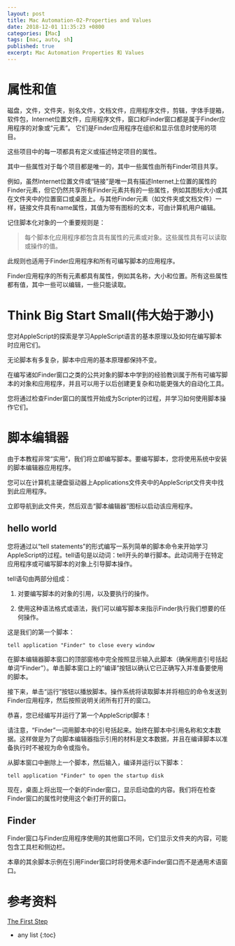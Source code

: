 ```yaml
---
layout: post
title: Mac Automation-02-Properties and Values
date: 2018-12-01 11:35:23 +0800
categories: [Mac]
tags: [mac, auto, sh]
published: true
excerpt: Mac Automation Properties 和 Values 
---
```


# 属性和值

磁盘，文件，文件夹，别名文件，文档文件，应用程序文件，剪辑，字体手提箱，软件包，Internet位置文件，应用程序文件，窗口和Finder窗口都是属于Finder应用程序的对象或“元素”。
它们是Finder应用程序在组织和显示信息时使用的项目。

这些项目中的每一项都具有定义或描述特定项目的属性。

其中一些属性对于每个项目都是唯一的，其中一些属性由所有Finder项目共享。

例如，虽然Internet位置文件或“链接”是唯一具有描述Internet上位置的属性的Finder元素，但它仍然共享所有Finder元素共有的一些属性，例如其图标大小或其在文件夹中的位置窗口或桌面上。与其他Finder元素（如文件夹或文档文件）一样，链接文件具有name属性，其值为带有图标的文本，可由计算机用户编辑。

记住脚本化对象的一个​​重要规则是：

> 每个脚本化应用程序都包含具有属性的元素或对象。这些属性具有可以读取或操作的值。

此规则也适用于Finder应用程序和所有可编写脚本的应用程序。 

Finder应用程序的所有元素都具有属性，例如其名称，大小和位置。所有这些属性都有值，其中一些可以编辑，一些只能读取。

# Think Big Start Small(伟大始于渺小)

您对AppleScript的探索是学习AppleScript语言的基本原理以及如何在编写脚本时应用它们。

无论脚本有多复杂，脚本中应用的基本原理都保持不变。

在编写诸如Finder窗口之类的公共对象的脚本中学到的经验教训属于所有可编写脚本的对象和应用程序，并且可以用于以后创建更复杂和功能更强大的自动化工具。

您将通过检查Finder窗口的属性开始成为Scripter的过程，并学习如何使用脚本操作它们。

# 脚本编辑器

由于本教程非常“实用”，我们将立即编写脚本。要编写脚本，您将使用系统中安装的脚本编辑器应用程序。

您可以在计算机主硬盘驱动器上Applications文件夹中的AppleScript文件夹中找到此应用程序。

立即导航到此文件夹，然后双击“脚本编辑器”图标以启动该应用程序。

## hello world

您将通过以“tell statements”的形式编写一系列简单的脚本命令来开始学习AppleScript的过程。tell语句是以动词：tell开头的单行脚本。此动词用于在特定应用程序或可编写脚本的对象上引导脚本操作。 

tell语句由两部分组成：

1. 对要编写脚本的对象的引用，以及要执行的操作。

2. 使用这种语法格式或语法，我们可以编写脚本来指示Finder执行我们想要的任何操作。

这是我们的第一个脚本：

```
tell application "Finder" to close every window
```

在脚本编辑器脚本窗口的顶部窗格中完全按照显示输入此脚本（确保用直引号括起单词“Finder”）。单击脚本窗口上的“编译”按钮以确认它已正确写入并准备要使用的脚本。

接下来，单击“运行”按钮以播放脚本。操作系统将读取脚本并将相应的命令发送到Finder应用程序，然后按照说明关闭所有打开的窗口。

恭喜，您已经编写并运行了第一个AppleScript脚本！

请注意，“Finder”一词用脚本中的引号括起来。始终在脚本中引用名称和文本数据。这样做是为了向脚本编辑器指示引用的材料是文本数据，并且在编译脚本以准备执行时不被视为命令或指令。

从脚本窗口中删除上一个脚本，然后输入，编译并运行以下脚本：

```
tell application "Finder" to open the startup disk
```

现在，桌面上将出现一个新的Finder窗口，显示启动盘的内容。我们将在检查Finder窗口的属性时使用这个新打开的窗口。

## Finder

Finder窗口与Finder应用程序使用的其他窗口不同，它们显示文件夹的内容，可能包含工具栏和侧边栏。

本章的其余脚本示例在引用Finder窗口时将使用术语Finder窗口而不是通用术语窗口。

# 参考资料

[The First Step](https://www.macosxautomation.com/applescript/firsttutorial/index.html)

* any list
{:toc}